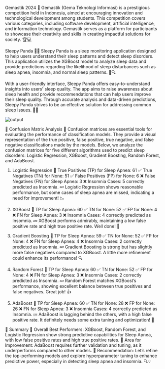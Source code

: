 

Gemastik 2024 🌟
Gemastik (Gema Teknologi Informasi) is a prestigious competition held in Indonesia, aimed at encouraging innovation and technological development among students. This competition covers various categories, including software development, artificial intelligence, and information technology. Gemastik serves as a platform for participants to showcase their creativity and skills in creating impactful solutions for society. 🏆💻

Sleepy Panda 🐼💤
Sleepy Panda is a sleep monitoring application designed to help users understand their sleep patterns and detect sleep disorders. This application utilizes the XGBoost model to analyze sleep data and provide predictions regarding the likelihood of sleep disturbances such as sleep apnea, insomnia, and normal sleep patterns. 🌙🔍

With a user-friendly interface, Sleepy Panda offers easy-to-understand insights into users' sleep quality. The app aims to raise awareness about sleep health and provide recommendations that can help users improve their sleep quality. Through accurate analysis and data-driven predictions, Sleepy Panda strives to be an effective solution for addressing common sleep issues. 🌟🛌

![output](https://github.com/user-attachments/assets/3829f587-ad81-4f62-af0e-b9130ab31c9f)

🌟 Confusion Matrix Analysis 🌟
Confusion matrices are essential tools for evaluating the performance of classification models. They provide a visual representation of the true positive, false positive, true negative, and false negative classifications made by the models. Below, we analyze the confusion matrices for five different algorithms used to predict sleep disorders: Logistic Regression, XGBoost, Gradient Boosting, Random Forest, and AdaBoost.

1. Logistic Regression 🤔
True Positives (TP) for Sleep Apnea: 61 ✅
True Negatives (TN) for None: 51 ✅
False Positives (FP) for None: 6 ❌
False Negatives (FN) for Sleep Apnea: 3 ❌
Insomnia Cases: 5 correctly predicted as Insomnia. 💤
Logistic Regression shows reasonable performance, but some cases of sleep apnea are missed, indicating a need for improvement! 📉

2. XGBoost 🚀
TP for Sleep Apnea: 60 ✅
TN for None: 52 ✅
FP for None: 4 ❌
FN for Sleep Apnea: 3 ❌
Insomnia Cases: 4 correctly predicted as Insomnia. 💤
XGBoost performs admirably, maintaining a low false positive rate and high true positive rate. Well done! 🎉

3. Gradient Boosting 🌈
TP for Sleep Apnea: 59 ✅
TN for None: 52 ✅
FP for None: 4 ❌
FN for Sleep Apnea: 4 ❌
Insomnia Cases: 2 correctly predicted as Insomnia. 💤
Gradient Boosting is strong but has slightly more false negatives compared to XGBoost. A little more refinement could enhance its performance! 🔍

4. Random Forest 🌳
TP for Sleep Apnea: 60 ✅
TN for None: 52 ✅
FP for None: 4 ❌
FN for Sleep Apnea: 3 ❌
Insomnia Cases: 2 correctly predicted as Insomnia. 💤
Random Forest matches XGBoost’s performance, showing excellent balance between true positives and false negatives. Great job! 👍

5. AdaBoost 🥺
TP for Sleep Apnea: 60 ✅
TN for None: 28 ❌
FP for None: 26 ❌
FN for Sleep Apnea: 3 ❌
Insomnia Cases: 4 correctly predicted as Insomnia. 💤
AdaBoost is lagging behind the others, with a high false positive rate. It definitely needs some extra tuning and optimization! 🔧

🚀 Summary 🚀
Overall Best Performers: XGBoost, Random Forest, and Logistic Regression show strong predictive capabilities for Sleep Apnea, with low false positive rates and high true positive rates. 🎯
Area for Improvement: AdaBoost requires further validation and tuning, as it underperforms compared to other models. 🚧
Recommendation: Let’s refine the top-performing models and explore hyperparameter tuning to enhance predictive power, especially in detecting sleep apnea and insomnia. 🔍💡




